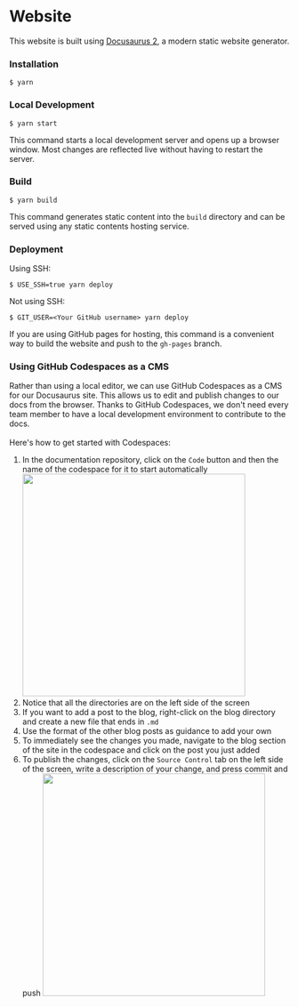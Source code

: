 # Website

This website is built using [Docusaurus 2](https://docusaurus.io/), a modern static website generator.

### Installation

```
$ yarn
```

### Local Development

```
$ yarn start
```

This command starts a local development server and opens up a browser window. Most changes are reflected live without having to restart the server.

### Build

```
$ yarn build
```

This command generates static content into the `build` directory and can be served using any static contents hosting service.

### Deployment

Using SSH:

```
$ USE_SSH=true yarn deploy
```

Not using SSH:

```
$ GIT_USER=<Your GitHub username> yarn deploy
```

If you are using GitHub pages for hosting, this command is a convenient way to build the website and push to
the `gh-pages` branch.

### Using GitHub Codespaces as a CMS

Rather than using a local editor, we can use GitHub Codespaces as a CMS for our Docusaurus site. This allows us to edit
and publish changes to our docs from the browser.
Thanks to GitHub Codespaces, we don't need every team member to have a local development environment to contribute to
the docs.
</br></br>
Here's how to get started with Codespaces:

1) In the documentation repository, click on the `Code` button and then the name of the codespace for it to start automatically
   <img width="400px" src="./static/img/codespaces.png" />
2) Notice that all the directories are on the left side of the screen
3) If you want to add a post to the blog, right-click on the blog directory and create a new file that ends in `.md`
4) Use the format of the other blog posts as guidance to add your own
5) To immediately see the changes you made, navigate to the blog section of the site in the codespace and click on the post you just
   added
6) To publish the changes, click on the `Source Control` tab on the left side of the screen, write a description of your
   change, and press commit and push
   <img width="400px" src="./static/img/commit_with_codespaces.png" />



